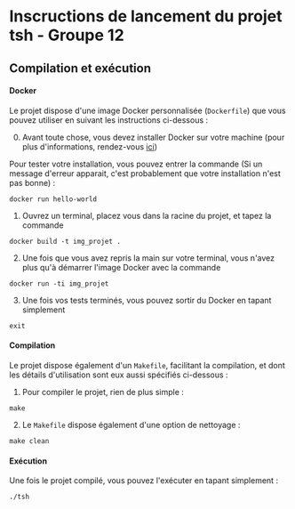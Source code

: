 Inscructions de lancement du projet tsh - Groupe 12
===

## Compilation et exécution

#### Docker

Le projet dispose d\'une image Docker personnalisée (`Dockerfile`) que vous pouvez utiliser en suivant les instructions ci-dessous :

0. Avant toute chose, vous devez installer Docker sur votre machine (pour plus d\'informations, rendez-vous [ici](https://docs.docker.com/docker-hub/))

Pour tester votre installation, vous pouvez entrer la commande (Si un message d\'erreur apparait, c\'est probablement que votre installation n\'est pas bonne) :
```
docker run hello-world
```

1. Ouvrez un terminal, placez vous dans la racine du projet, et tapez la commande
```
docker build -t img_projet .
```

2. Une fois que vous avez repris la main sur votre terminal, vous n\'avez plus qu\'à démarrer l\'image Docker avec la commande
```
docker run -ti img_projet
```

3. Une fois vos tests terminés, vous pouvez sortir du Docker en tapant simplement
```
exit
```

#### Compilation

Le projet dispose également d\'un `Makefile`, facilitant la compilation, et dont les détails d\'utilisation sont eux aussi spécifiés ci-dessous :

1. Pour compiler le projet, rien de plus simple : 
```
make
```

2. Le `Makefile` dispose également d\'une option de nettoyage :
```
make clean
```

#### Exécution

Une fois le projet compilé, vous pouvez l\'exécuter en tapant simplement :
```
./tsh
```
